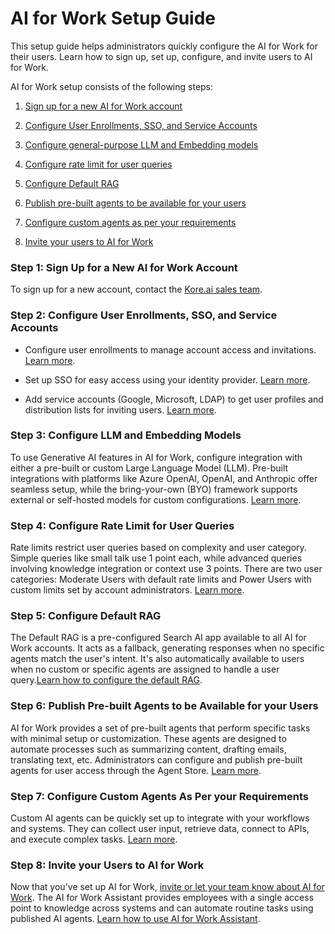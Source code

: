 # AI for Work Setup Guide

This setup guide helps administrators quickly configure the AI for Work for their users. Learn how to sign up, set up, configure, and invite users to AI for Work.

AI for Work setup consists of the following steps:

1.  [Sign up for a new AI for Work account](#step-1-sign-up-for-a-new-ai-for-work-account)

2.  [Configure User Enrollments, SSO, and Service Accounts](#step-2-configure-user-enrollments-sso-and-service-accounts)

3.  [Configure general-purpose LLM and Embedding models](#step-3-configure-llm-and-embedding-models)

4.  [Configure rate limit for user queries](#step-4-configure-rate-limit-for-user-queries)

5.  [Configure Default RAG](#step-5-configure-default-rag)

6.  [Publish pre-built agents to be available for your users](#step-6-publish-pre-built-agents-to-be-available-for-your-users)

7.  [Configure custom agents as per your requirements](#step-7-configure-custom-agents-as-per-your-requirements)

8.  [Invite your users to AI for Work](#step-8-invite-your-users-to-ai-for-work)

### Step 1: Sign Up for a New AI for Work Account

To sign up for a new account, contact the [Kore.ai sales team](https://kore.ai/contact-us/).

### Step 2: Configure User Enrollments, SSO, and Service Accounts

- Configure user enrollments to manage account access and invitations.
    [Learn more](https://docs.kore.ai/ai-for-work/user-management/user-enrollments/).

- Set up SSO for easy access using your identity provider.
    [Learn more](https://docs.kore.ai/ai-for-work/security/sso/).

- Add service accounts (Google, Microsoft, LDAP) to get user profiles and distribution lists for inviting users.
    [Learn more](https://docs.kore.ai/ai-for-work/security/service-accounts/).

### Step 3: Configure LLM and Embedding Models

To use Generative AI features in AI for Work, configure integration with either a pre-built or custom Large Language Model (LLM). Pre-built integrations with platforms like Azure OpenAI, OpenAI, and Anthropic offer seamless setup, while the bring-your-own (BYO) framework supports external or self-hosted models for custom configurations. [Learn more](/docs/ai-for-work/assistant-configuration/llm-configuration/).

### Step 4: Configure Rate Limit for User Queries

Rate limits restrict user queries based on complexity and user category. Simple queries like small talk use 1 point each, while advanced queries involving knowledge integration or context use 3 points. There are two user categories: Moderate Users with default rate limits and Power Users with custom limits set by account administrators. [Learn more](/docs/ai-for-work/assistant-configuration/rate-limit/).

### Step 5: Configure Default RAG

The Default RAG is a pre-configured Search AI app available to all AI for Work accounts. It acts as a fallback, generating responses when no specific agents match the user's intent. It's also automatically available to users when no custom or specific agents are assigned to handle a user query.[Learn how to configure the default RAG](https://docs.kore.ai/ai-for-work/rag-agents/default-rag/#default-rag-configuration).

### Step 6: Publish Pre-built Agents to be Available for your Users

AI for Work provides a set of pre-built agents that perform specific tasks with minimal setup or customization. These agents are designed to automate processes such as summarizing content, drafting emails, translating text, etc. Administrators can configure and publish pre-built agents for user access through the Agent Store. [Learn more](/docs/ai-for-work/pre-built-agents/overview/).

### Step 7: Configure Custom Agents As Per your Requirements

Custom AI agents can be quickly set up to integrate with your workflows and systems. They can collect user input, retrieve data, connect to APIs, and execute complex tasks. [Learn more](/docs/ai-for-work/custom-agents/overview/).

### Step 8: Invite your Users to AI for Work

Now that you've set up AI for Work, [invite or let your team know about AI for Work](https://docs.kore.ai/ai-for-work/user-management/user-enrollments/). The AI for Work Assistant provides employees with a single access point to knowledge across systems and can automate routine tasks using published AI agents. [Learn how to use AI for Work Assistant](https://docs.kore.ai/ai-for-work/getting-started/how-to-use/).
